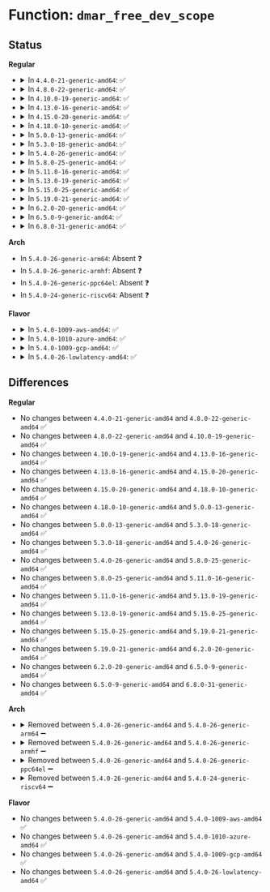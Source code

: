 # Function: <code>dmar_free_dev_scope</code>

## Status
<b>Regular</b>
<ul>
<li>
<details>
<summary>In <code>4.4.0-21-generic-amd64</code>: ✅</summary>

```c
void dmar_free_dev_scope(struct dmar_dev_scope * * devices, int * cnt)
```

```json
{
  "name": "dmar_free_dev_scope",
  "collision_type": "Unique Global",
  "inline_type": "No",
  "funcs": [
    {
      "addr": 18446744071584300448,
      "name": "dmar_free_dev_scope",
      "external": true,
      "loc": "drivers/iommu/dmar.c:113",
      "file": "drivers/iommu/dmar.c",
      "inline": "seen, unknown",
      "caller_inline": [],
      "caller_func": [
        "drivers/iommu/dmar.c:dmar_parse_one_drhd",
        "drivers/iommu/dmar.c:dmar_free_drhd",
        "drivers/iommu/intel-iommu.c:dmar_release_one_atsr",
        "drivers/iommu/intel-iommu.c:intel_iommu_init",
        "drivers/iommu/intel-iommu.c:intel_iommu_init"
      ]
    }
  ],
  "symbols": [
    {
      "addr": 18446744071584300448,
      "name": "dmar_free_dev_scope",
      "section": ".text",
      "bind": "STB_GLOBAL",
      "size": 145
    }
  ]
}
```
</details>
</li>
<li>
<details>
<summary>In <code>4.8.0-22-generic-amd64</code>: ✅</summary>

```c
void dmar_free_dev_scope(struct dmar_dev_scope * * devices, int * cnt)
```

```json
{
  "name": "dmar_free_dev_scope",
  "collision_type": "Unique Global",
  "inline_type": "No",
  "funcs": [
    {
      "addr": 18446744071584646720,
      "name": "dmar_free_dev_scope",
      "external": true,
      "loc": "drivers/iommu/dmar.c:113",
      "file": "drivers/iommu/dmar.c",
      "inline": "seen, unknown",
      "caller_inline": [],
      "caller_func": [
        "drivers/iommu/dmar.c:dmar_free_drhd",
        "drivers/iommu/dmar.c:dmar_parse_one_drhd",
        "drivers/iommu/intel-iommu.c:intel_iommu_init",
        "drivers/iommu/intel-iommu.c:intel_iommu_init",
        "drivers/iommu/intel-iommu.c:dmar_release_one_atsr"
      ]
    }
  ],
  "symbols": [
    {
      "addr": 18446744071584646720,
      "name": "dmar_free_dev_scope",
      "section": ".text",
      "bind": "STB_GLOBAL",
      "size": 107
    }
  ]
}
```
</details>
</li>
<li>
<details>
<summary>In <code>4.10.0-19-generic-amd64</code>: ✅</summary>

```c
void dmar_free_dev_scope(struct dmar_dev_scope * * devices, int * cnt)
```

```json
{
  "name": "dmar_free_dev_scope",
  "collision_type": "Unique Global",
  "inline_type": "No",
  "funcs": [
    {
      "addr": 18446744071584832768,
      "name": "dmar_free_dev_scope",
      "external": true,
      "loc": "drivers/iommu/dmar.c:112",
      "file": "drivers/iommu/dmar.c",
      "inline": "seen, unknown",
      "caller_inline": [],
      "caller_func": [
        "drivers/iommu/dmar.c:dmar_free_drhd",
        "drivers/iommu/dmar.c:dmar_parse_one_drhd",
        "drivers/iommu/intel-iommu.c:intel_iommu_init",
        "drivers/iommu/intel-iommu.c:intel_iommu_init",
        "drivers/iommu/intel-iommu.c:dmar_release_one_atsr"
      ]
    }
  ],
  "symbols": [
    {
      "addr": 18446744071584832768,
      "name": "dmar_free_dev_scope",
      "section": ".text",
      "bind": "STB_GLOBAL",
      "size": 107
    }
  ]
}
```
</details>
</li>
<li>
<details>
<summary>In <code>4.13.0-16-generic-amd64</code>: ✅</summary>

```c
void dmar_free_dev_scope(struct dmar_dev_scope * * devices, int * cnt)
```

```json
{
  "name": "dmar_free_dev_scope",
  "collision_type": "Unique Global",
  "inline_type": "No",
  "funcs": [
    {
      "addr": 18446744071584922432,
      "name": "dmar_free_dev_scope",
      "external": true,
      "loc": "drivers/iommu/dmar.c:114",
      "file": "drivers/iommu/dmar.c",
      "inline": "seen, unknown",
      "caller_inline": [],
      "caller_func": [
        "drivers/iommu/dmar.c:dmar_free_drhd",
        "drivers/iommu/dmar.c:dmar_parse_one_drhd",
        "drivers/iommu/intel-iommu.c:intel_iommu_init",
        "drivers/iommu/intel-iommu.c:intel_iommu_init",
        "drivers/iommu/intel-iommu.c:dmar_release_one_atsr"
      ]
    }
  ],
  "symbols": [
    {
      "addr": 18446744071584922432,
      "name": "dmar_free_dev_scope",
      "section": ".text",
      "bind": "STB_GLOBAL",
      "size": 109
    }
  ]
}
```
</details>
</li>
<li>
<details>
<summary>In <code>4.15.0-20-generic-amd64</code>: ✅</summary>

```c
void dmar_free_dev_scope(struct dmar_dev_scope * * devices, int * cnt)
```

```json
{
  "name": "dmar_free_dev_scope",
  "collision_type": "Unique Global",
  "inline_type": "No",
  "funcs": [
    {
      "addr": 18446744071585343760,
      "name": "dmar_free_dev_scope",
      "external": true,
      "loc": "drivers/iommu/dmar.c:114",
      "file": "drivers/iommu/dmar.c",
      "inline": "seen, unknown",
      "caller_inline": [],
      "caller_func": [
        "drivers/iommu/dmar.c:dmar_free_drhd",
        "drivers/iommu/dmar.c:dmar_parse_one_drhd",
        "drivers/iommu/intel-iommu.c:intel_iommu_init",
        "drivers/iommu/intel-iommu.c:intel_iommu_init",
        "drivers/iommu/intel-iommu.c:dmar_release_one_atsr"
      ]
    }
  ],
  "symbols": [
    {
      "addr": 18446744071585343760,
      "name": "dmar_free_dev_scope",
      "section": ".text",
      "bind": "STB_GLOBAL",
      "size": 109
    }
  ]
}
```
</details>
</li>
<li>
<details>
<summary>In <code>4.18.0-10-generic-amd64</code>: ✅</summary>

```c
void dmar_free_dev_scope(struct dmar_dev_scope * * devices, int * cnt)
```

```json
{
  "name": "dmar_free_dev_scope",
  "collision_type": "Unique Global",
  "inline_type": "No",
  "funcs": [
    {
      "addr": 18446744071585586080,
      "name": "dmar_free_dev_scope",
      "external": true,
      "loc": "drivers/iommu/dmar.c:114",
      "file": "drivers/iommu/dmar.c",
      "inline": "seen, unknown",
      "caller_inline": [],
      "caller_func": [
        "drivers/iommu/dmar.c:dmar_free_drhd",
        "drivers/iommu/dmar.c:dmar_parse_one_drhd",
        "drivers/iommu/intel-iommu.c:intel_iommu_init",
        "drivers/iommu/intel-iommu.c:intel_iommu_init",
        "drivers/iommu/intel-iommu.c:dmar_release_one_atsr"
      ]
    }
  ],
  "symbols": [
    {
      "addr": 18446744071585586080,
      "name": "dmar_free_dev_scope",
      "section": ".text",
      "bind": "STB_GLOBAL",
      "size": 110
    }
  ]
}
```
</details>
</li>
<li>
<details>
<summary>In <code>5.0.0-13-generic-amd64</code>: ✅</summary>

```c
void dmar_free_dev_scope(struct dmar_dev_scope * * devices, int * cnt)
```

```json
{
  "name": "dmar_free_dev_scope",
  "collision_type": "Unique Global",
  "inline_type": "No",
  "funcs": [
    {
      "addr": 18446744071585710032,
      "name": "dmar_free_dev_scope",
      "external": true,
      "loc": "drivers/iommu/dmar.c:114",
      "file": "drivers/iommu/dmar.c",
      "inline": "seen, unknown",
      "caller_inline": [],
      "caller_func": [
        "drivers/iommu/dmar.c:dmar_free_drhd",
        "drivers/iommu/dmar.c:dmar_parse_one_drhd",
        "drivers/iommu/intel-iommu.c:intel_iommu_init",
        "drivers/iommu/intel-iommu.c:intel_iommu_init",
        "drivers/iommu/intel-iommu.c:dmar_release_one_atsr"
      ]
    }
  ],
  "symbols": [
    {
      "addr": 18446744071585710032,
      "name": "dmar_free_dev_scope",
      "section": ".text",
      "bind": "STB_GLOBAL",
      "size": 110
    }
  ]
}
```
</details>
</li>
<li>
<details>
<summary>In <code>5.3.0-18-generic-amd64</code>: ✅</summary>

```c
void dmar_free_dev_scope(struct dmar_dev_scope * * devices, int * cnt)
```

```json
{
  "name": "dmar_free_dev_scope",
  "collision_type": "Unique Global",
  "inline_type": "No",
  "funcs": [
    {
      "addr": 18446744071585938816,
      "name": "dmar_free_dev_scope",
      "external": true,
      "loc": "drivers/iommu/dmar.c:103",
      "file": "drivers/iommu/dmar.c",
      "inline": "seen, unknown",
      "caller_inline": [],
      "caller_func": [
        "drivers/iommu/dmar.c:dmar_free_drhd",
        "drivers/iommu/dmar.c:dmar_parse_one_drhd",
        "drivers/iommu/intel-iommu.c:intel_iommu_init",
        "drivers/iommu/intel-iommu.c:intel_iommu_init",
        "drivers/iommu/intel-iommu.c:dmar_release_one_atsr"
      ]
    }
  ],
  "symbols": [
    {
      "addr": 18446744071585938816,
      "name": "dmar_free_dev_scope",
      "section": ".text",
      "bind": "STB_GLOBAL",
      "size": 110
    }
  ]
}
```
</details>
</li>
<li>
<details>
<summary>In <code>5.4.0-26-generic-amd64</code>: ✅</summary>

```c
void dmar_free_dev_scope(struct dmar_dev_scope * * devices, int * cnt)
```

```json
{
  "name": "dmar_free_dev_scope",
  "collision_type": "Unique Global",
  "inline_type": "No",
  "funcs": [
    {
      "addr": 18446744071586082000,
      "name": "dmar_free_dev_scope",
      "external": true,
      "loc": "drivers/iommu/dmar.c:104",
      "file": "drivers/iommu/dmar.c",
      "inline": "seen, unknown",
      "caller_inline": [],
      "caller_func": [
        "drivers/iommu/dmar.c:dmar_free_drhd",
        "drivers/iommu/dmar.c:dmar_parse_one_drhd",
        "drivers/iommu/intel-iommu.c:intel_iommu_init",
        "drivers/iommu/intel-iommu.c:intel_iommu_init",
        "drivers/iommu/intel-iommu.c:dmar_release_one_atsr"
      ]
    }
  ],
  "symbols": [
    {
      "addr": 18446744071586082000,
      "name": "dmar_free_dev_scope",
      "section": ".text",
      "bind": "STB_GLOBAL",
      "size": 110
    }
  ]
}
```
</details>
</li>
<li>
<details>
<summary>In <code>5.8.0-25-generic-amd64</code>: ✅</summary>

```c
void dmar_free_dev_scope(struct dmar_dev_scope * * devices, int * cnt)
```

```json
{
  "name": "dmar_free_dev_scope",
  "collision_type": "Unique Global",
  "inline_type": "No",
  "funcs": [
    {
      "addr": 18446744071586829680,
      "name": "dmar_free_dev_scope",
      "external": true,
      "loc": "drivers/iommu/intel/dmar.c:104",
      "file": "drivers/iommu/intel/dmar.c",
      "inline": "seen, unknown",
      "caller_inline": [],
      "caller_func": [
        "drivers/iommu/intel/dmar.c:dmar_hp_release_drhd",
        "drivers/iommu/intel/dmar.c:dmar_parse_one_drhd",
        "drivers/iommu/intel/iommu.c:intel_iommu_free_dmars",
        "drivers/iommu/intel/iommu.c:intel_iommu_free_dmars",
        "drivers/iommu/intel/iommu.c:dmar_release_one_atsr"
      ]
    }
  ],
  "symbols": [
    {
      "addr": 18446744071586829680,
      "name": "dmar_free_dev_scope",
      "section": ".text",
      "bind": "STB_GLOBAL",
      "size": 110
    }
  ]
}
```
</details>
</li>
<li>
<details>
<summary>In <code>5.11.0-16-generic-amd64</code>: ✅</summary>

```c
void dmar_free_dev_scope(struct dmar_dev_scope * * devices, int * cnt)
```

```json
{
  "name": "dmar_free_dev_scope",
  "collision_type": "Unique Global",
  "inline_type": "No",
  "funcs": [
    {
      "addr": 18446744071586886288,
      "name": "dmar_free_dev_scope",
      "external": true,
      "loc": "drivers/iommu/intel/dmar.c:104",
      "file": "drivers/iommu/intel/dmar.c",
      "inline": "seen, unknown",
      "caller_inline": [],
      "caller_func": [
        "drivers/iommu/intel/dmar.c:dmar_hp_release_drhd",
        "drivers/iommu/intel/dmar.c:dmar_parse_one_drhd",
        "drivers/iommu/intel/iommu.c:intel_iommu_free_dmars",
        "drivers/iommu/intel/iommu.c:intel_iommu_free_dmars",
        "drivers/iommu/intel/iommu.c:dmar_release_one_atsr"
      ]
    }
  ],
  "symbols": [
    {
      "addr": 18446744071586886288,
      "name": "dmar_free_dev_scope",
      "section": ".text",
      "bind": "STB_GLOBAL",
      "size": 110
    }
  ]
}
```
</details>
</li>
<li>
<details>
<summary>In <code>5.13.0-19-generic-amd64</code>: ✅</summary>

```c
void dmar_free_dev_scope(struct dmar_dev_scope * * devices, int * cnt)
```

```json
{
  "name": "dmar_free_dev_scope",
  "collision_type": "Unique Global",
  "inline_type": "No",
  "funcs": [
    {
      "addr": 18446744071586766896,
      "name": "dmar_free_dev_scope",
      "external": true,
      "loc": "drivers/iommu/intel/dmar.c:105",
      "file": "drivers/iommu/intel/dmar.c",
      "inline": "seen, unknown",
      "caller_inline": [],
      "caller_func": [
        "drivers/iommu/intel/dmar.c:dmar_free_drhd",
        "drivers/iommu/intel/dmar.c:dmar_parse_one_drhd",
        "drivers/iommu/intel/iommu.c:intel_iommu_init",
        "drivers/iommu/intel/iommu.c:intel_iommu_init",
        "drivers/iommu/intel/iommu.c:intel_iommu_init",
        "drivers/iommu/intel/iommu.c:dmar_release_one_atsr"
      ]
    }
  ],
  "symbols": [
    {
      "addr": 18446744071586766896,
      "name": "dmar_free_dev_scope",
      "section": ".text",
      "bind": "STB_GLOBAL",
      "size": 110
    }
  ]
}
```
</details>
</li>
<li>
<details>
<summary>In <code>5.15.0-25-generic-amd64</code>: ✅</summary>

```c
void dmar_free_dev_scope(struct dmar_dev_scope * * devices, int * cnt)
```

```json
{
  "name": "dmar_free_dev_scope",
  "collision_type": "Unique Global",
  "inline_type": "No",
  "funcs": [
    {
      "addr": 18446744071587322048,
      "name": "dmar_free_dev_scope",
      "external": true,
      "loc": "drivers/iommu/intel/dmar.c:106",
      "file": "drivers/iommu/intel/dmar.c",
      "inline": "seen, unknown",
      "caller_inline": [],
      "caller_func": [
        "drivers/iommu/intel/dmar.c:dmar_free_drhd",
        "drivers/iommu/intel/dmar.c:dmar_parse_one_drhd",
        "drivers/iommu/intel/iommu.c:intel_iommu_init",
        "drivers/iommu/intel/iommu.c:intel_iommu_init",
        "drivers/iommu/intel/iommu.c:intel_iommu_init",
        "drivers/iommu/intel/iommu.c:dmar_release_one_atsr"
      ]
    }
  ],
  "symbols": [
    {
      "addr": 18446744071587322048,
      "name": "dmar_free_dev_scope",
      "section": ".text",
      "bind": "STB_GLOBAL",
      "size": 110
    }
  ]
}
```
</details>
</li>
<li>
<details>
<summary>In <code>5.19.0-21-generic-amd64</code>: ✅</summary>

```c
void dmar_free_dev_scope(struct dmar_dev_scope * * devices, int * cnt)
```

```json
{
  "name": "dmar_free_dev_scope",
  "collision_type": "Unique Global",
  "inline_type": "No",
  "funcs": [
    {
      "addr": 18446744071588636432,
      "name": "dmar_free_dev_scope",
      "external": true,
      "loc": "drivers/iommu/intel/dmar.c:103",
      "file": "drivers/iommu/intel/dmar.c",
      "inline": "seen, unknown",
      "caller_inline": [],
      "caller_func": [
        "drivers/iommu/intel/dmar.c:dmar_free_drhd",
        "drivers/iommu/intel/dmar.c:dmar_parse_one_drhd",
        "drivers/iommu/intel/iommu.c:intel_iommu_init",
        "drivers/iommu/intel/iommu.c:intel_iommu_init",
        "drivers/iommu/intel/iommu.c:intel_iommu_init",
        "drivers/iommu/intel/iommu.c:dmar_release_one_atsr"
      ]
    }
  ],
  "symbols": [
    {
      "addr": 18446744071588636432,
      "name": "dmar_free_dev_scope",
      "section": ".text",
      "bind": "STB_GLOBAL",
      "size": 115
    }
  ]
}
```
</details>
</li>
<li>
<details>
<summary>In <code>6.2.0-20-generic-amd64</code>: ✅</summary>

```c
void dmar_free_dev_scope(struct dmar_dev_scope * * devices, int * cnt)
```

```json
{
  "name": "dmar_free_dev_scope",
  "collision_type": "Unique Global",
  "inline_type": "No",
  "funcs": [
    {
      "addr": 18446744071590106432,
      "name": "dmar_free_dev_scope",
      "external": true,
      "loc": "drivers/iommu/intel/dmar.c:103",
      "file": "drivers/iommu/intel/dmar.c",
      "inline": "seen, unknown",
      "caller_inline": [],
      "caller_func": [
        "drivers/iommu/intel/dmar.c:dmar_free_drhd",
        "drivers/iommu/intel/dmar.c:dmar_parse_one_drhd",
        "drivers/iommu/intel/iommu.c:intel_iommu_init",
        "drivers/iommu/intel/iommu.c:intel_iommu_init",
        "drivers/iommu/intel/iommu.c:intel_iommu_init",
        "drivers/iommu/intel/iommu.c:dmar_release_one_atsr"
      ]
    }
  ],
  "symbols": [
    {
      "addr": 18446744071590106432,
      "name": "dmar_free_dev_scope",
      "section": ".text",
      "bind": "STB_GLOBAL",
      "size": 115
    }
  ]
}
```
</details>
</li>
<li>
<details>
<summary>In <code>6.5.0-9-generic-amd64</code>: ✅</summary>

```c
void dmar_free_dev_scope(struct dmar_dev_scope * * devices, int * cnt)
```

```json
{
  "name": "dmar_free_dev_scope",
  "collision_type": "Unique Global",
  "inline_type": "No",
  "funcs": [
    {
      "addr": 18446744071590420080,
      "name": "dmar_free_dev_scope",
      "external": true,
      "loc": "drivers/iommu/intel/dmar.c:104",
      "file": "drivers/iommu/intel/dmar.c",
      "inline": "seen, unknown",
      "caller_inline": [],
      "caller_func": [
        "drivers/iommu/intel/dmar.c:dmar_free_drhd",
        "drivers/iommu/intel/dmar.c:dmar_parse_one_drhd",
        "drivers/iommu/intel/iommu.c:intel_iommu_init",
        "drivers/iommu/intel/iommu.c:intel_iommu_init",
        "drivers/iommu/intel/iommu.c:intel_iommu_init",
        "drivers/iommu/intel/iommu.c:dmar_release_one_atsr"
      ]
    }
  ],
  "symbols": [
    {
      "addr": 18446744071590420080,
      "name": "dmar_free_dev_scope",
      "section": ".text",
      "bind": "STB_GLOBAL",
      "size": 116
    }
  ]
}
```
</details>
</li>
<li>
<details>
<summary>In <code>6.8.0-31-generic-amd64</code>: ✅</summary>

```c
void dmar_free_dev_scope(struct dmar_dev_scope * * devices, int * cnt)
```

```json
{
  "name": "dmar_free_dev_scope",
  "collision_type": "Unique Global",
  "inline_type": "No",
  "funcs": [
    {
      "addr": 18446744071590764224,
      "name": "dmar_free_dev_scope",
      "external": true,
      "loc": "drivers/iommu/intel/dmar.c:104",
      "file": "drivers/iommu/intel/dmar.c",
      "inline": "seen, unknown",
      "caller_inline": [],
      "caller_func": [
        "drivers/iommu/intel/dmar.c:dmar_free_drhd",
        "drivers/iommu/intel/dmar.c:dmar_parse_one_drhd",
        "drivers/iommu/intel/iommu.c:intel_iommu_init",
        "drivers/iommu/intel/iommu.c:intel_iommu_init",
        "drivers/iommu/intel/iommu.c:intel_iommu_init",
        "drivers/iommu/intel/iommu.c:dmar_release_one_atsr"
      ]
    }
  ],
  "symbols": [
    {
      "addr": 18446744071590764224,
      "name": "dmar_free_dev_scope",
      "section": ".text",
      "bind": "STB_GLOBAL",
      "size": 116
    }
  ]
}
```
</details>
</li>
</ul>
<b>Arch</b>
<ul>
<li>
In <code>5.4.0-26-generic-arm64</code>: Absent ❓
</li>
<li>
In <code>5.4.0-26-generic-armhf</code>: Absent ❓
</li>
<li>
In <code>5.4.0-26-generic-ppc64el</code>: Absent ❓
</li>
<li>
In <code>5.4.0-24-generic-riscv64</code>: Absent ❓
</li>
</ul>
<b>Flavor</b>
<ul>
<li>
<details>
<summary>In <code>5.4.0-1009-aws-amd64</code>: ✅</summary>

```c
void dmar_free_dev_scope(struct dmar_dev_scope * * devices, int * cnt)
```

```json
{
  "name": "dmar_free_dev_scope",
  "collision_type": "Unique Global",
  "inline_type": "No",
  "funcs": [
    {
      "addr": 18446744071585843120,
      "name": "dmar_free_dev_scope",
      "external": true,
      "loc": "drivers/iommu/dmar.c:104",
      "file": "drivers/iommu/dmar.c",
      "inline": "seen, unknown",
      "caller_inline": [],
      "caller_func": [
        "drivers/iommu/dmar.c:dmar_free_drhd",
        "drivers/iommu/dmar.c:dmar_parse_one_drhd",
        "drivers/iommu/intel-iommu.c:intel_iommu_init",
        "drivers/iommu/intel-iommu.c:intel_iommu_init",
        "drivers/iommu/intel-iommu.c:dmar_release_one_atsr"
      ]
    }
  ],
  "symbols": [
    {
      "addr": 18446744071585843120,
      "name": "dmar_free_dev_scope",
      "section": ".text",
      "bind": "STB_GLOBAL",
      "size": 110
    }
  ]
}
```
</details>
</li>
<li>
<details>
<summary>In <code>5.4.0-1010-azure-amd64</code>: ✅</summary>

```c
void dmar_free_dev_scope(struct dmar_dev_scope * * devices, int * cnt)
```

```json
{
  "name": "dmar_free_dev_scope",
  "collision_type": "Unique Global",
  "inline_type": "No",
  "funcs": [
    {
      "addr": 18446744071585702160,
      "name": "dmar_free_dev_scope",
      "external": true,
      "loc": "drivers/iommu/dmar.c:104",
      "file": "drivers/iommu/dmar.c",
      "inline": "seen, unknown",
      "caller_inline": [],
      "caller_func": [
        "drivers/iommu/dmar.c:dmar_free_drhd",
        "drivers/iommu/dmar.c:dmar_parse_one_drhd",
        "drivers/iommu/intel-iommu.c:intel_iommu_init",
        "drivers/iommu/intel-iommu.c:intel_iommu_init",
        "drivers/iommu/intel-iommu.c:dmar_release_one_atsr"
      ]
    }
  ],
  "symbols": [
    {
      "addr": 18446744071585702160,
      "name": "dmar_free_dev_scope",
      "section": ".text",
      "bind": "STB_GLOBAL",
      "size": 110
    }
  ]
}
```
</details>
</li>
<li>
<details>
<summary>In <code>5.4.0-1009-gcp-amd64</code>: ✅</summary>

```c
void dmar_free_dev_scope(struct dmar_dev_scope * * devices, int * cnt)
```

```json
{
  "name": "dmar_free_dev_scope",
  "collision_type": "Unique Global",
  "inline_type": "No",
  "funcs": [
    {
      "addr": 18446744071586032016,
      "name": "dmar_free_dev_scope",
      "external": true,
      "loc": "drivers/iommu/dmar.c:104",
      "file": "drivers/iommu/dmar.c",
      "inline": "seen, unknown",
      "caller_inline": [],
      "caller_func": [
        "drivers/iommu/dmar.c:dmar_free_drhd",
        "drivers/iommu/dmar.c:dmar_parse_one_drhd",
        "drivers/iommu/intel-iommu.c:intel_iommu_init",
        "drivers/iommu/intel-iommu.c:intel_iommu_init",
        "drivers/iommu/intel-iommu.c:dmar_release_one_atsr"
      ]
    }
  ],
  "symbols": [
    {
      "addr": 18446744071586032016,
      "name": "dmar_free_dev_scope",
      "section": ".text",
      "bind": "STB_GLOBAL",
      "size": 110
    }
  ]
}
```
</details>
</li>
<li>
<details>
<summary>In <code>5.4.0-26-lowlatency-amd64</code>: ✅</summary>

```c
void dmar_free_dev_scope(struct dmar_dev_scope * * devices, int * cnt)
```

```json
{
  "name": "dmar_free_dev_scope",
  "collision_type": "Unique Global",
  "inline_type": "No",
  "funcs": [
    {
      "addr": 18446744071586139968,
      "name": "dmar_free_dev_scope",
      "external": true,
      "loc": "drivers/iommu/dmar.c:104",
      "file": "drivers/iommu/dmar.c",
      "inline": "seen, unknown",
      "caller_inline": [],
      "caller_func": [
        "drivers/iommu/dmar.c:dmar_free_drhd",
        "drivers/iommu/dmar.c:dmar_parse_one_drhd",
        "drivers/iommu/intel-iommu.c:intel_iommu_init",
        "drivers/iommu/intel-iommu.c:intel_iommu_init",
        "drivers/iommu/intel-iommu.c:dmar_release_one_atsr"
      ]
    }
  ],
  "symbols": [
    {
      "addr": 18446744071586139968,
      "name": "dmar_free_dev_scope",
      "section": ".text",
      "bind": "STB_GLOBAL",
      "size": 110
    }
  ]
}
```
</details>
</li>
</ul>

## Differences
<b>Regular</b>
<ul>
<li>
No changes between <code>4.4.0-21-generic-amd64</code> and <code>4.8.0-22-generic-amd64</code> ✅
</li>
<li>
No changes between <code>4.8.0-22-generic-amd64</code> and <code>4.10.0-19-generic-amd64</code> ✅
</li>
<li>
No changes between <code>4.10.0-19-generic-amd64</code> and <code>4.13.0-16-generic-amd64</code> ✅
</li>
<li>
No changes between <code>4.13.0-16-generic-amd64</code> and <code>4.15.0-20-generic-amd64</code> ✅
</li>
<li>
No changes between <code>4.15.0-20-generic-amd64</code> and <code>4.18.0-10-generic-amd64</code> ✅
</li>
<li>
No changes between <code>4.18.0-10-generic-amd64</code> and <code>5.0.0-13-generic-amd64</code> ✅
</li>
<li>
No changes between <code>5.0.0-13-generic-amd64</code> and <code>5.3.0-18-generic-amd64</code> ✅
</li>
<li>
No changes between <code>5.3.0-18-generic-amd64</code> and <code>5.4.0-26-generic-amd64</code> ✅
</li>
<li>
No changes between <code>5.4.0-26-generic-amd64</code> and <code>5.8.0-25-generic-amd64</code> ✅
</li>
<li>
No changes between <code>5.8.0-25-generic-amd64</code> and <code>5.11.0-16-generic-amd64</code> ✅
</li>
<li>
No changes between <code>5.11.0-16-generic-amd64</code> and <code>5.13.0-19-generic-amd64</code> ✅
</li>
<li>
No changes between <code>5.13.0-19-generic-amd64</code> and <code>5.15.0-25-generic-amd64</code> ✅
</li>
<li>
No changes between <code>5.15.0-25-generic-amd64</code> and <code>5.19.0-21-generic-amd64</code> ✅
</li>
<li>
No changes between <code>5.19.0-21-generic-amd64</code> and <code>6.2.0-20-generic-amd64</code> ✅
</li>
<li>
No changes between <code>6.2.0-20-generic-amd64</code> and <code>6.5.0-9-generic-amd64</code> ✅
</li>
<li>
No changes between <code>6.5.0-9-generic-amd64</code> and <code>6.8.0-31-generic-amd64</code> ✅
</li>
</ul>
<b>Arch</b>
<ul>
<li>
<details>
<summary>Removed between <code>5.4.0-26-generic-amd64</code> and <code>5.4.0-26-generic-arm64</code> ➖</summary>

```c
void dmar_free_dev_scope(struct dmar_dev_scope * * devices, int * cnt)
```
</details>
</li>
<li>
<details>
<summary>Removed between <code>5.4.0-26-generic-amd64</code> and <code>5.4.0-26-generic-armhf</code> ➖</summary>

```c
void dmar_free_dev_scope(struct dmar_dev_scope * * devices, int * cnt)
```
</details>
</li>
<li>
<details>
<summary>Removed between <code>5.4.0-26-generic-amd64</code> and <code>5.4.0-26-generic-ppc64el</code> ➖</summary>

```c
void dmar_free_dev_scope(struct dmar_dev_scope * * devices, int * cnt)
```
</details>
</li>
<li>
<details>
<summary>Removed between <code>5.4.0-26-generic-amd64</code> and <code>5.4.0-24-generic-riscv64</code> ➖</summary>

```c
void dmar_free_dev_scope(struct dmar_dev_scope * * devices, int * cnt)
```
</details>
</li>
</ul>
<b>Flavor</b>
<ul>
<li>
No changes between <code>5.4.0-26-generic-amd64</code> and <code>5.4.0-1009-aws-amd64</code> ✅
</li>
<li>
No changes between <code>5.4.0-26-generic-amd64</code> and <code>5.4.0-1010-azure-amd64</code> ✅
</li>
<li>
No changes between <code>5.4.0-26-generic-amd64</code> and <code>5.4.0-1009-gcp-amd64</code> ✅
</li>
<li>
No changes between <code>5.4.0-26-generic-amd64</code> and <code>5.4.0-26-lowlatency-amd64</code> ✅
</li>
</ul>
